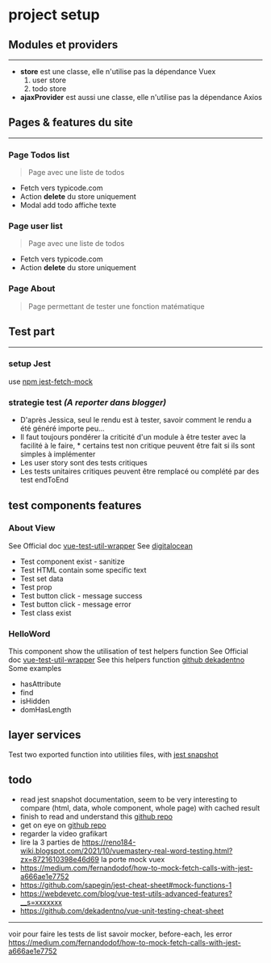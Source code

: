 # project setup
## Modules et providers
***
- **store** est une classe, elle n'utilise pas la dépendance Vuex
  1. user store
  2. todo store
- **ajaxProvider** est aussi une classe, elle n'utilise pas la dépendance Axios
## Pages & features du site
***
### Page Todos list
> Page avec une liste de todos
- Fetch vers typicode.com
- Action **delete** du store uniquement
- Modal add todo affiche texte
### Page user list
> Page avec une liste de todos
- Fetch vers typicode.com
- Action **delete** du store uniquement
### Page About
> Page permettant de tester une fonction matématique

## Test part
***
### setup Jest
use [npm jest-fetch-mock](https://www.npmjs.com/package/jest-fetch-mock)

### strategie test *(A reporter dans blogger)*
- D'après Jessica, seul le rendu est à tester, savoir comment le rendu a été généré importe peu...
- Il faut toujours pondérer la criticité d'un module à être tester avec la facilité à le faire, * certains test non critique peuvent être fait si ils sont simples à implémenter
- Les user story sont des tests critiques
- Les tests unitaires critiques peuvent être remplacé ou complété par des test endToEnd

## test components features


###  About View
See Official doc [vue-test-util-wrapper](https://test-utils.vuejs.org/api/#trigger)
See [digitalocean](https://www.digitalocean.com/community/tutorials/vuejs-vue-testing)
 - Test component exist - sanitize
 - Test HTML contain some specific text
 - Test set data
 - Test prop
 - Test button click - message success
 - Test button click - message error
 - Test class exist

###  HelloWord
This component show the utilisation of test helpers function 
See Official doc [vue-test-util-wrapper](https://test-utils.vuejs.org/api/#trigger)
See this helpers function [github dekadentno](https://github.com/dekadentno/vue-unit-testing-cheat-sheet)
Some examples
 - hasAttribute
 - find
 - isHidden
 - domHasLength

## layer services
Test two exported function into utilities files, with [jest snapshot](https://jestjs.io/docs/snapshot-testing)

## todo
 - read jest snapshot documentation, seem to be very interesting to compare (html, data, whole component, whole page) with cached result
 - finish to read and understand this [github repo](https://github.com/dekadentno/vue-unit-testing-cheat-sheet)
 - get on eye on [github repo](https://github.com/AmpleOrganics/vue-test-utils-helpers?utm_source=pocket_reader)
 - regarder la video grafikart
 - lire la 3 parties de https://reno184-wiki.blogspot.com/2021/10/vuemastery-real-word-testing.html?zx=8721610398e46d69 la porte mock vuex
 - https://medium.com/fernandodof/how-to-mock-fetch-calls-with-jest-a666ae1e7752
 - https://github.com/sapegin/jest-cheat-sheet#mock-functions-1
 - https://webdevetc.com/blog/vue-test-utils-advanced-features?__s=xxxxxxx
 - https://github.com/dekadentno/vue-unit-testing-cheat-sheet

-----
voir pour faire les tests de list
savoir mocker, before-each, les error https://medium.com/fernandodof/how-to-mock-fetch-calls-with-jest-a666ae1e7752


